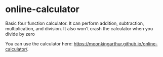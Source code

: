 # online-calculator
Basic four function calculator. It can perform addition, subtraction, multiplication, and division. It also won't crash the calculator when you divide by zero

You can use the calculator here: https://moonkingarthur.github.io/online-calculator/.

